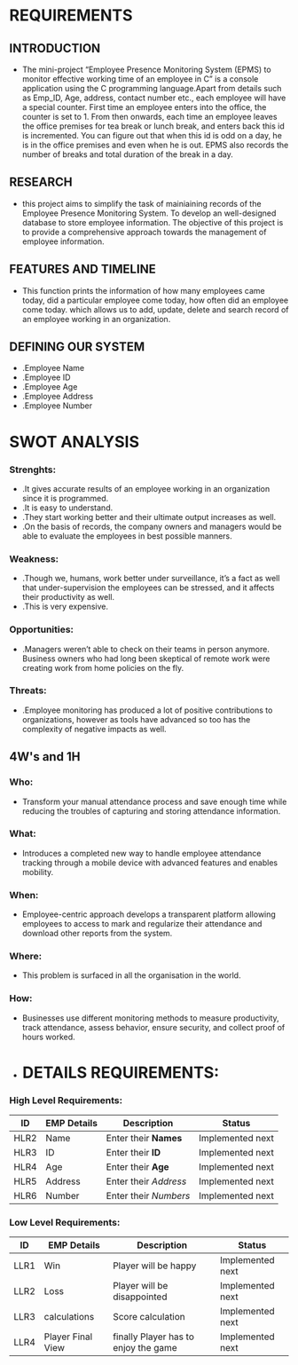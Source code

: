  # REQUIREMENTS
 ## INTRODUCTION
+ The mini-project “Employee Presence Monitoring System (EPMS) to monitor effective working time of an employee in C” is a console application using the C programming language.Apart from details such as Emp_ID, Age, address, contact number etc., each employee will have a special counter.  First time an employee enters into the office, the counter is set to 1.  From then onwards, each time an employee leaves the office premises for tea break or lunch break, and enters back this id is incremented.  You can figure out that when this id is odd on a day, he is in the office premises and even when he is out.  EPMS also records the number of breaks and total duration of the break in a day.
 ## RESEARCH
+ this project aims to simplify the task of mainiaining records of the Employee Presence Monitoring System.  To develop an well-designed database to store employee information.  The objective of this project is to provide a comprehensive approach towards the management of employee information.
 ## FEATURES AND TIMELINE
+ This function prints the information of how many employees came today, did a particular employee come today, how often did an employee come today.  which allows us to add, update, delete and search record of an employee working in an organization.
 ## DEFINING OUR SYSTEM
+ .Employee Name
+ .Employee ID
+ .Employee Age
+ .Employee Address
+ .Employee Number
 # SWOT ANALYSIS
 ### Strenghts:
+ .It gives accurate results of an employee working in an organization since it is programmed.
+ .It is easy to understand.
+ .They start working better and their ultimate output increases as well.
+ .On the basis of records, the company owners and managers would be able to evaluate the employees in best possible manners.
 ### Weakness:
+ .Though we, humans, work better under surveillance, it’s a fact as well that under-supervision the employees can be stressed, and it affects their productivity as well.
+ .This is very expensive.
 ### Opportunities:
+ .Managers weren’t able to check on their teams in person anymore. Business owners who had long been skeptical of remote work were creating work from home policies on the fly. 
 ### Threats:
+ .Employee monitoring has produced a lot of positive contributions to organizations, however as tools have advanced so too has the complexity of negative impacts as well.
 ## 4W's and 1H
 ### Who:
+ Transform your manual attendance process and save enough time while reducing the troubles of capturing and storing attendance information.
 ### What:
+ Introduces a completed new way to handle employee attendance tracking through a mobile device with advanced features and enables mobility.
 ### When:
+ Employee-centric approach develops a transparent platform allowing employees to access to mark and regularize their attendance and download other reports from the system.
 ### Where:
+ This problem is surfaced in all the organisation in the world.
 ### How:
+ Businesses use different monitoring methods to measure productivity, track attendance, assess behavior, ensure security, and collect proof of hours worked.
+ # DETAILS REQUIREMENTS:
 ### High Level Requirements:
| ID | EMP Details | Description | Status |
|------|------| ------| ------|
| HLR2 |  Name  | Enter their __Names__ | Implemented next
| HLR3 | ID | Enter their __ID__  | Implemented next
| HLR4 | Age    | Enter their __Age__  | Implemented next
| HLR5 | Address | Enter their _Address_   | Implemented next
| HLR6 | Number | Enter their _Numbers_   | Implemented next
### Low Level Requirements:
| ID | EMP Details | Description | Status |
|------|------| ------| ------|
| LLR1 | Win | Player will be happy | Implemented next
| LLR2 | Loss | Player will be disappointed | Implemented next
| LLR3 | calculations | Score calculation | Implemented next
| LLR4| Player  Final View | finally Player has to enjoy the game  | Implemented next
